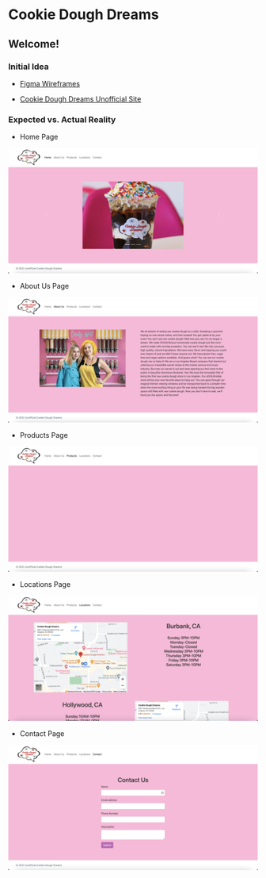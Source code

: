 # Cookie Dough Dreams

## Welcome!
### Initial Idea
- [Figma Wireframes](https://www.figma.com/file/TZFa15SY1ltdikjZOcT0Y7/Snap-Project-Assessment---Cookie-Dough-Dreams?node-id=0%3A1)

- [Cookie Dough Dreams Unofficial Site](https://cookiedoughdreams.netlify.app/)

### Expected vs. Actual Reality

- Home Page
<img src="src/assets/photos/homePage.png" alt="Home Page">

- About Us Page
<img src="src/assets/photos/aboutUsPage.png" alt="About Us Page">
  
- Products Page
<img src="src/assets/photos/productsPage.png" alt="Products Page">

- Locations Page
<img src="src/assets/photos/locationsPage.png" alt="Locations Page">

- Contact Page
<img src="src/assets/photos/contactPage.png" alt="Contact Page">
